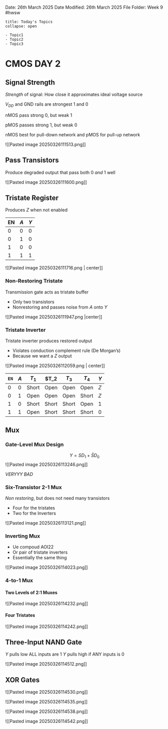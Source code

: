 Date: 26th March 2025
Date Modified: 26th March 2025
File Folder: Week 9
#hwsw

```ad-abstract
title: Today's Topics
collapse: open

- Topic1
- Topic2
- Topic3

```

# CMOS DAY 2

## Signal Strength

*Strength* of signal: How close it approximates ideal voltage source

$V_{DD}$ and GND rails are strongest 1 and 0

nMOS pass strong 0, but weak 1

pMOS passes strong 1, but weak 0

nMOS best for pull-down network and pMOS for pull-up network


![[Pasted image 20250326111513.png]]

## Pass Transistors

Produce degraded output that pass both 0 *and* 1 well

![[Pasted image 20250326111600.png]]

## Tristate Register

Produces $Z$ when not enabled


| EN  | $A$ | $Y$ |
| --- | --- | --- |
| 0   | 0   | 0   |
| 0   | 1   | 0   |
| 1   | 0   | 0   |
| 1   | 1   | 1   |


![[Pasted image 20250326111716.png | center]]

### Non-Restoring Tristate

Transmission gate acts as tristate buffer
- Only two transistors
- Nonrestoring and passes noise from $A$ onto $Y$

![[Pasted image 20250326111947.png |center]]

### Tristate Inverter

Tristate inverter produces restored output
- Violates conduction complement rule (De Morgan’s)
- Because we want a $Z$ output

![[Pasted image 20250326112059.png | center]]


| `EN` | $A$ | $T_1$ | $T_2  | $T_3$ | $T_4$ | $Y$ |
| ---- | --- | ----- | ----- | ----- | ----- | --- |
| 0    | 0   | Short | Open  | Open  | Open  | $Z$ |
| 0    | 1   | Open  | Open  | Open  | Short | $Z$ |
| 1    | 0   | Short | Short | Short | Open  | 1   |
| 1    | 1   | Open  | Short | Short | Short | 0   |

## Mux

### Gate-Level Mux Design

$$Y = SD_1+\bar S D_0$$
![[Pasted image 20250326113246.png]]

*VERYYY BAD*

### Six-Transistor 2-1 Mux

*Non restoring*, but does not need many transistors
- Four for the tristates
- Two for the Inverters

![[Pasted image 20250326113121.png]]

### Inverting Mux

- Ue compoud AOI22
- Or pair of tristate inverters
- Essentially the same thing

![[Pasted image 20250326114023.png]]

### 4-to-1 Mux

#### Two Levels of 2:1 Muxes

![[Pasted image 20250326114232.png]]

#### Four Tristates

![[Pasted image 20250326114242.png]]

## Three-Input NAND Gate

$Y$ pulls low ALL inputs are 1
$Y$ pulls high if ANY inputs is 0

![[Pasted image 20250326114512.png]]

## XOR Gates

![[Pasted image 20250326114530.png]]

![[Pasted image 20250326114535.png]]

![[Pasted image 20250326114538.png]]

![[Pasted image 20250326114542.png]]


